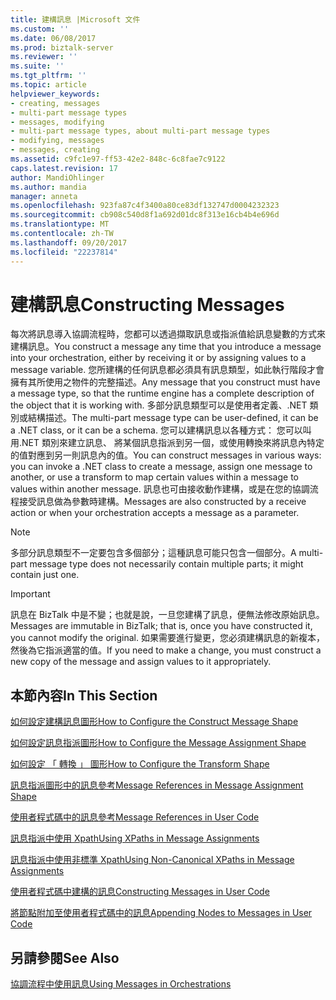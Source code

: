 ```yaml
---
title: 建構訊息 |Microsoft 文件
ms.custom: ''
ms.date: 06/08/2017
ms.prod: biztalk-server
ms.reviewer: ''
ms.suite: ''
ms.tgt_pltfrm: ''
ms.topic: article
helpviewer_keywords:
- creating, messages
- multi-part message types
- messages, modifying
- multi-part message types, about multi-part message types
- modifying, messages
- messages, creating
ms.assetid: c9fc1e97-ff53-42e2-848c-6c8fae7c9122
caps.latest.revision: 17
author: MandiOhlinger
ms.author: mandia
manager: anneta
ms.openlocfilehash: 923fa87c4f3400a80ce83df132747d0004232323
ms.sourcegitcommit: cb908c540d8f1a692d01dc8f313e16cb4b4e696d
ms.translationtype: MT
ms.contentlocale: zh-TW
ms.lasthandoff: 09/20/2017
ms.locfileid: "22237814"
---
```

# <a name="constructing-messages"></a><span data-ttu-id="d493f-102">建構訊息</span><span class="sxs-lookup"><span data-stu-id="d493f-102">Constructing Messages</span></span>
<span data-ttu-id="d493f-103">每次將訊息導入協調流程時，您都可以透過擷取訊息或指派值給訊息變數的方式來建構訊息。</span><span class="sxs-lookup"><span data-stu-id="d493f-103">You construct a message any time that you introduce a message into your orchestration, either by receiving it or by assigning values to a message variable.</span></span> <span data-ttu-id="d493f-104">您所建構的任何訊息都必須具有訊息類型，如此執行階段才會擁有其所使用之物件的完整描述。</span><span class="sxs-lookup"><span data-stu-id="d493f-104">Any message that you construct must have a message type, so that the runtime engine has a complete description of the object that it is working with.</span></span> <span data-ttu-id="d493f-105">多部分訊息類型可以是使用者定義、.NET 類別或結構描述。</span><span class="sxs-lookup"><span data-stu-id="d493f-105">The multi-part message type can be user-defined, it can be a .NET class, or it can be a schema.</span></span> <span data-ttu-id="d493f-106">您可以建構訊息以各種方式： 您可以叫用.NET 類別來建立訊息、 將某個訊息指派到另一個，或使用轉換來將訊息內特定的值對應到另一則訊息內的值。</span><span class="sxs-lookup"><span data-stu-id="d493f-106">You can construct messages in various ways: you can invoke a .NET class to create a message, assign one message to another, or use a transform to map certain values within a message to values within another message.</span></span> <span data-ttu-id="d493f-107">訊息也可由接收動作建構，或是在您的協調流程接受訊息做為參數時建構。</span><span class="sxs-lookup"><span data-stu-id="d493f-107">Messages are also constructed by a receive action or when your orchestration accepts a message as a parameter.</span></span>  
  
> [!NOTE]
>  <span data-ttu-id="d493f-108">多部分訊息類型不一定要包含多個部分；這種訊息可能只包含一個部分。</span><span class="sxs-lookup"><span data-stu-id="d493f-108">A multi-part message type does not necessarily contain multiple parts; it might contain just one.</span></span>  
  
> [!IMPORTANT]
>  <span data-ttu-id="d493f-109">訊息在 BizTalk 中是不變；也就是說，一旦您建構了訊息，便無法修改原始訊息。</span><span class="sxs-lookup"><span data-stu-id="d493f-109">Messages are immutable in BizTalk; that is, once you have constructed it, you cannot modify the original.</span></span> <span data-ttu-id="d493f-110">如果需要進行變更，您必須建構訊息的新複本，然後為它指派適當的值。</span><span class="sxs-lookup"><span data-stu-id="d493f-110">If you need to make a change, you must construct a new copy of the message and assign values to it appropriately.</span></span>  
  
## <a name="in-this-section"></a><span data-ttu-id="d493f-111">本節內容</span><span class="sxs-lookup"><span data-stu-id="d493f-111">In This Section</span></span>  
 [<span data-ttu-id="d493f-112">如何設定建構訊息圖形</span><span class="sxs-lookup"><span data-stu-id="d493f-112">How to Configure the Construct Message Shape</span></span>](../core/how-to-configure-the-construct-message-shape.md)  
  
 [<span data-ttu-id="d493f-113">如何設定訊息指派圖形</span><span class="sxs-lookup"><span data-stu-id="d493f-113">How to Configure the Message Assignment Shape</span></span>](../core/how-to-configure-the-message-assignment-shape.md) 
  
 [<span data-ttu-id="d493f-114">如何設定 「 轉換 」 圖形</span><span class="sxs-lookup"><span data-stu-id="d493f-114">How to Configure the Transform Shape</span></span>](../core/how-to-configure-the-transform-shape.md) 
  
 [<span data-ttu-id="d493f-115">訊息指派圖形中的訊息參考</span><span class="sxs-lookup"><span data-stu-id="d493f-115">Message References in Message Assignment Shape</span></span>](../core/message-references-in-message-assignment-shape.md)  
  
 [<span data-ttu-id="d493f-116">使用者程式碼中的訊息參考</span><span class="sxs-lookup"><span data-stu-id="d493f-116">Message References in User Code</span></span>](../core/message-references-in-user-code.md)  
  
 [<span data-ttu-id="d493f-117">訊息指派中使用 Xpath</span><span class="sxs-lookup"><span data-stu-id="d493f-117">Using XPaths in Message Assignments</span></span>](../core/using-xpaths-in-message-assignments.md)  
  
 [<span data-ttu-id="d493f-118">訊息指派中使用非標準 Xpath</span><span class="sxs-lookup"><span data-stu-id="d493f-118">Using Non-Canonical XPaths in Message Assignments</span></span>](../core/using-non-canonical-xpaths-in-message-assignments.md)  
  
 [<span data-ttu-id="d493f-119">使用者程式碼中建構的訊息</span><span class="sxs-lookup"><span data-stu-id="d493f-119">Constructing Messages in User Code</span></span>](../core/constructing-messages-in-user-code.md)  
  
 [<span data-ttu-id="d493f-120">將節點附加至使用者程式碼中的訊息</span><span class="sxs-lookup"><span data-stu-id="d493f-120">Appending Nodes to Messages in User Code</span></span>](../core/appending-nodes-to-messages-in-user-code.md)  
  
## <a name="see-also"></a><span data-ttu-id="d493f-121">另請參閱</span><span class="sxs-lookup"><span data-stu-id="d493f-121">See Also</span></span>  
 [<span data-ttu-id="d493f-122">協調流程中使用訊息</span><span class="sxs-lookup"><span data-stu-id="d493f-122">Using Messages in Orchestrations</span></span>](../core/using-messages-in-orchestrations.md)